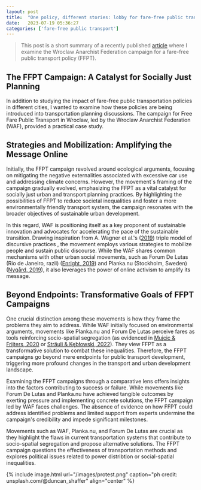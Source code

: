 ```yaml
---
layout: post
title:  "One policy, different stories: lobby for fare-free public transport campaign in Wroclaw"
date:   2023-07-19 05:36:27
categories: ['fare-free public transport']
---
```

> This post is a short summary of a recently published [article](https://www.ejournals.eu/PKGKPTG/2023/26(1)/art/23468/) where I examine the Wroclaw Anarchist Federation campaign for a fare-free public transport policy (FFPT).

## The FFPT Campaign: A Catalyst for Socially Just Planning

In addition to studying the impact of fare-free public transportation policies in different cities, I wanted to examine how these policies are being introduced into transportation planning discussions. The campaign for Free Fare Public Transport in Wroclaw, led by the Wroclaw Anarchist Federation (WAF), provided a practical case study.

## Strategies and Mobilization: Amplifying the Message Online

Initially, the FFPT campaign revolved around ecological arguments, focusing on mitigating the negative externalities associated with excessive car use and addressing climate concerns. However, the movement´s framing of the campaign gradually evolved, emphasizing the FFPT as a vital catalyst for socially just urban and transport planning practices. By highlighting the possibilities of FFPT to reduce societal inequalities and foster a more environmentally friendly transport system, the campaign resonates with the broader objectives of sustainable urban development.

In this regard, WAF is positioning itself as a key proponent of sustainable innovation and advocates for accelerating the pace of the sustainable transition. Drawing inspiration from A. Wagner et al.'s ([2019](https://link.springer.com/article/10.1057/s41285-018-0073-6)) triple model of discursive practices , the movement employs various strategies to mobilize people and sustain public discourse. While the WAF shares common mechanisms with other urban social movements, such as Forum De Lutas (Rio de Janeiro, razil) ([Enright, 2019](https://www.sciencedirect.com/org/science/article/abs/pii/S1745010122002284)) and Planka.nu (Stockholm, Sweden) ([Nygård, 2019](https://monthlyreview.org/2019/12/01/free-public-transit/)), it also leverages the power of online activism to amplify its message.

## Beyond Endpoints: Transformative Goals of FFPT Campaigns

One crucial distinction among these movements is how they frame the problems they aim to address. While WAF initially focused on environmental arguments, movements like Planka.nu and Forum De Lutas perceive fares as tools reinforcing socio-spatial segregation (as evidenced in [Mujcic & Frijters, 2020](https://academic.oup.com/ej/article/131/634/970/5898389?login=false) or [Sträuli & Kębłowski, 2022](https://researchportal.vub.be/en/publications/the-gates-of-paradise-are-open-contesting-and-producing-publicnes)). They view FFPT as a transformative solution to combat these inequalities. Therefore, the FFPT campaigns go beyond mere endpoints for public transport development, triggering more profound changes in the transport and urban development landscape.

Examining the FFPT campaigns through a comparative lens offers insights into the factors contributing to success or failure. While movements like Forum De Lutas and Planka.nu have achieved tangible outcomes by exerting pressure and implementing concrete solutions, the FFPT campaign led by WAF faces challenges. The absence of evidence on how FFPT could address identified problems and limited support from experts undermine the campaign's credibility and impede significant milestones.

Movements such as WAF, Planka.nu, and Forum De Lutas are crucial as they highlight the flaws in current transportation systems that contribute to socio-spatial segregation and propose alternative solutions. The FFPT campaign questions the effectiveness of transportation methods and explores political issues related to power distribtion or social-spatial inequalities.

{% include image.html url="/images/protest.png" caption="ph credit: unsplash.com/@duncan_shaffer" align="center" %}